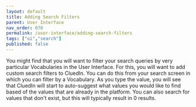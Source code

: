 ```yaml
---
layout: default
title: Adding Search Filters
parent: User Interface
nav_order: 070
permalink: /user-interface/adding-search-filters
tags: ["ui","search"]
published: false
---
```


You might find that you will want to filter your search queries by very particular Vocabularies in the User Interface. For this, you will want to add custom search filters to CluedIn. You can do this from your search screen in which you can filter by a Vocabulary. As you type the value, you will see that CluedIn will start to auto-suggest what values you would like to find based of the values that are already in the platform. You can also search for values that don't exist, but this will typically result in 0 results.